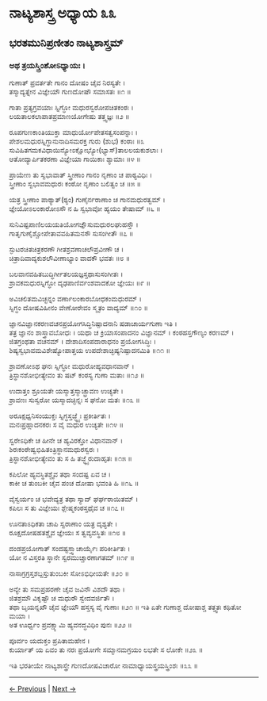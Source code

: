 # ನಾಟ್ಯಶಾಸ್ತ್ರ ಅಧ್ಯಾಯ ೩೩ 

## ಭರತಮುನಿಪ್ರಣೀತಂ ನಾಟ್ಯಶಾಸ್ತ್ರಮ್

### ಅಥ ತ್ರಯಸ್ತ್ರಿಂಶೋಽಧ್ಯಾಯಃ । 

ಗುಣಾತ್ ಪ್ರವರ್ತತೇ ಗಾನಂ ದೋಷಂ ಚೈವ ನಿರಸ್ಯತೇ ।<br/>
ತಸ್ಮಾದ್ಯತ್ನೇನ ವಿಜ್ಞೇಯೌ ಗುಣದೋಷೌ ಸಮಾಸತಃ ॥೧ ॥

ಗಾತಾ ಪ್ರತ್ಯಗ್ರವಯಾಃ ಸ್ನಿಗ್ಧೋ ಮಧುರಸ್ವರೋಪಚಿತಕಂಠಃ ।<br/>
ಲಯತಾಲಕಲಾಪಾತಪ್ರಮಾಣಯೋಗೇಷು ತತ್ತ್ವಜ್ಞಃ ॥೨ ॥

ರೂಪಗುಣಕಾಂತಿಯುಕ್ತಾ ಮಾಧುರ್ಯೋಪೇತಸತ್ವಸಂಪನ್ನಾಃ ।<br/>
ಪೇಶಲಮಧುರಸ್ನಿಗ್ಧಾನುನಾದಿಸಮರಕ್ತ ಗುರು (ಶುಭ) ಕಂಠಾಃ ॥೩
ಸುವಿಹಿತಗಮಕವಿಧಾಯಿನ್ಯೋಽಕ್ಷೋಭ್ಯೋ(ಭ್ಯಾಸ್)ತಾಲಲಯಕುಶಲಾಃ ।<br/>
ಆತೋದ್ಯಾರ್ಪಿತಕರಣಾ ವಿಜ್ಞೇಯಾ ಗಾಯಿಕಾಃ ಶ್ಯಾಮಾಃ ॥೪ ॥

ಪ್ರಾಯೇಣ ತು ಸ್ವಭಾವಾತ್ ಸ್ತ್ರೀಣಾಂ ಗಾನಂ ನೃಣಾಂ ಚ ಪಾಠ್ಯವಿಧಿಃ ।<br/>
ಸ್ತ್ರೀಣಾಂ ಸ್ವಭಾವಮಧುರಃ ಕಂಠೋ ನೃಣಾಂ ಬಲಿತ್ವಂ ಚ ॥೫ ॥

ಯತ್ರ ಸ್ತ್ರೀಣಾಂ ಪಾಠ್ಯಾತ್(ಠ್ಯಂ) ಗುಣೈರ್ನರಾಣಾಂ ಚ ಗಾನಮಧುರತ್ವಮ್ ।<br/>
ಜ್ಞೇಯೋಽಲಂಕಾರೋಽಸೌ ನ ಹಿ ಸ್ವಭಾವೋ ಹ್ಯಯಂ ತೇಷಾಮ್ ॥೬ ॥

ಸುನಿವಿಷ್ಟಪಾಣಿಲಯಯತಿಯೋಗಜ್ಞೌಸುಮಧುರಲಘುಹಸ್ತೌ ।<br/>
ಗಾತೃಗುಣೈಶ್ಚೋಪೇತಾವವಹಿತಮನಸೌ ಸುಸಂಗೀತೌ ॥೭ ॥

ಸ್ಫುಟರಚಿತಚಿತ್ರಕರಣೌ ಗೀತಶ್ರವಣಾಚಲೌಪ್ರವೀಣೌ ಚ ।<br/>
ಚಿತ್ರಾದಿವಾದ್ಯಕುಶಲೌವೀಣಾಭ್ಯಾಂ ವಾದಕೌ ಭವತಃ ॥೮ ॥

ಬಲವಾನವಹಿತಬುದ್ಧಿರ್ಗೀತಲಯಜ್ಞಸ್ತಥಾಸುಸಂಗೀತಃ ।<br/>
ಶ್ರಾವಕಮಧುರಸ್ನಿಗ್ಧೋ ದೃಢಪಾಣಿರ್ವಂಶವಾದಕೋ ಜ್ಞೇಯಃ ॥೯ ॥

ಅವಿಚಲಿತಮವಿಚ್ಛನ್ನಂ ವರ್ಣಾಲಂಕಾರಬೋಧಕಂಮಧುರಮ್ ।<br/>
ಸ್ನಿಗ್ಧಂ ದೋಷವಿಹೀನಂ ವೇಣೋರೇವಂ ಸ್ಮೃತಂ ವಾದ್ಯಮ್ ॥೧೦ ॥

ಜ್ಞಾನವಿಜ್ಞಾನಕರಣವಚನಪ್ರಯೋಗಸಿದ್ಧಿನಿಷ್ಪಾದನಾನಿ
 ಷಡಾಚಾರ್ಯಗುಣಾ ಇತಿ ।<br/>
ತತ್ರ ಜ್ಞಾನಂ ಶಾಸ್ತ್ರಾವಬೋಧಃ । ಯಥಾ ಚ
ಕ್ರಿಯಾಸಂಪಾದನಂ ವಿಜ್ಞಾನಮ್ । ಕಂಠಹಸ್ತಗೌಣ್ಯಂ ಕರಣಮ್ ।<br/>
ಜಿತಗ್ರಂಥತಾ ವಚನಮ್ । ದೇಶಾದಿಸಂಪದಾರಾಧನಂ ಪ್ರಯೋಗಸಿದ್ಧಿಃ ।<br/>
ಶಿಷ್ಯಸ್ವಭಾವಮವಿಶೇಷ್ಯೋಪಾತ್ತಯ
ಉಪದೇಶಾಚ್ಛಿಷ್ಯನಿಷ್ಪಾದನಮಿತಿ ॥೧೧ ॥

ಶ್ರಾವಣೋಽಥ ಘನಃ ಸ್ನಿಗ್ಧೋ ಮಧುರೋಹ್ಯವಧಾನವಾನ್ ।<br/>
ತ್ರಿಸ್ಥಾನಶೋಭೀತ್ಯೇವಂ ತು ಷಟ್ ಕಂಠಸ್ಯ ಗುಣಾ ಮತಾಃ ॥೧೨ ॥

ಉದಾತ್ತಂ ಶ್ರೂಯತೇ ಯಸ್ಮಾತ್ತಸ್ಮಾಚ್ಛ್ರಾವಣ ಉಚ್ಯತೇ ।<br/>
ಶ್ರಾವಣಃ ಸುಸ್ವರೋ ಯಸ್ಮಾದಚ್ಛಿನ್ನಃ ಸ ಘನೋ ಮತಃ ॥೧೩ ॥

ಅರೂಕ್ಷಧ್ವನಿಸಂಯುಕ್ತಃ ಸ್ನಿಗ್ಧಸ್ತಜ್ಜ್ಞೈಃ ಪ್ರಕೀರ್ತಿತಃ ।<br/>
ಮನಃಪ್ರಹ್ಲಾದನಕರಃ ಸ ವೈ ಮಧುರ ಉಚ್ಯತೇ ॥೧೪ ॥

ಸ್ವರೇಽಧಿಕೇ ಚ ಹೀನೇ ಚ ಹ್ಯವಿರಕ್ತೋ ವಿಧಾನವಾನ್ ।<br/>
ಶಿರಃಕಂಠೇಷ್ವಭಿಹಿತಂತ್ರಿಸ್ಥಾನಮಧುರಸ್ವರಃ ।<br/>
ತ್ರಿಸ್ಥಾನಶೋಭೀತ್ಯೇವಂ ತು ಸ ಹಿ ತಜ್ಜ್ಞೈರುದಾಹೃತಃ ॥೧೫ ॥

ಕಪಿಲೋ ಹ್ಯವಸ್ಥಿತಶ್ಚೈವ ತಥಾ ಸಂದಷ್ಟ ಏವ ಚ ।<br/>
ಕಾಕೀ ಚ ತುಂಬಕೀ ಚೈವ ಪಂಚ ದೋಷಾ ಭವಂತಿ ಹಿ ॥೧೬ ॥

ವೈಸ್ವರ್ಯಂ ಚ ಭವೇದ್ಯತ್ರ ತಥಾ ಸ್ಯಾದ್ ಘರ್ಘರಾಯಿತಮ್ ।<br/>
ಕಪಿಲಃ ಸ ತು ವಿಜ್ಞೇಯಃ ಶ್ಲೇಷ್ಮಕಂಠಸ್ತಥೈವ ಚ ॥೧೭ ॥

ಊನತಾಽಧಿಕತಾ ಚಾಪಿ ಸ್ವರಾಣಾಂ ಯತ್ರ ದೃಶ್ಯತೇ ।<br/>
ರೂಕ್ಷದೋಷಹತಶ್ಚೈವ ಜ್ಞೇಯಃ ಸ ತ್ವವ್ಯವಸ್ಥಿತಃ ॥೧೮ ॥

ದಂಡಪ್ರಯೋಗಾತ್ ಸಂದಷ್ಟಸ್ತ್ವಾಚಾರ್ಯೈಃ ಪರಿಕೀರ್ತಿತಃ ।<br/>
ಯೋ ನ ವಿಸ್ತರತಿ ಸ್ಥಾನೇ ಸ್ವರಮುಚ್ಚಾರಣಾಗತಮ್ ॥೧೯ ॥

ನಾಸಾಗ್ರಗ್ರಸ್ತಶಬ್ದಸ್ತುತುಂಬಕೀ ಸೋಽಭಿಧೀಯತೇ ॥೨೦ ॥

ಅನ್ಯೇ ತು
ಸಮಪ್ರಹರಣೇ ಚೈವ ಜವಿನೌ ವಿಶದೌ ತಥಾ ।<br/>
ಜಿತಶ್ರಮೌ ವಿಕೃಷ್ಟೌ ಚ ಮಧುರೌ ಸ್ವೇದವರ್ಜಿತೌ ।<br/>
ತಥಾ ಬೃಯನ್ನಖೌ ಚೈವ ಜ್ಞೇಯೌ ಹಸ್ತಸ್ಯ ವೈ ಗುಣಾಃ ॥೨೧ ॥ ಇತಿ
ಏತೇ ಗುಣಾಶ್ಚ ದೋಷಾಶ್ಚ ತತ್ತ್ವತಃ ಕಥಿತೋ ಮಯಾ ।<br/>
ಅತ ಊರ್ಧ್ವಂ ಪ್ರವಕ್ಷ್ಯಾಮಿ ಹ್ಯವನದ್ಧವಿಧಿಂ ಪುನಃ ॥೨೨ ॥

ಪೂರ್ವಂ ಯದುಕ್ತಂ ಪ್ರಪಿತಾಮಹೇನ ।<br/>
ಕುರ್ಯಾತ್ ಯ ಏವಂ ತು ನರಃ ಪ್ರಯೋಗೇ
ಸಮ್ಮಾನಮಗ್ರಯಂ ಲಭತೇ ಸ ಲೋಕೇ ॥೨೩ ॥

ಇತಿ ಭರತೀಯೇ ನಾಟ್ಯಶಾಸ್ತ್ರೇ ಗುಣದೋಷವಿಚಾರೋ
ನಾಮಾಧ್ಯಾಯಸ್ತ್ರಯಸ್ತ್ರಿಂಶಃ ॥೩೩ ॥

---

[← Previous](chapter_30.md) | [Next →](chapter_35.md)
